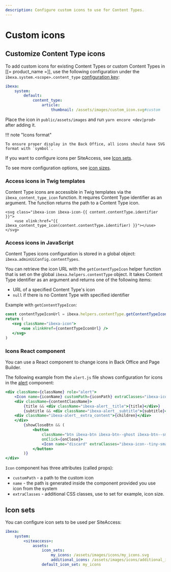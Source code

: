 ```yaml
---
description: Configure custom icons to use for Content Types.
---
```


# Custom icons

## Customize Content Type icons

To add custom icons for existing Content Types or custom Content Types in [[= product_name =]],
use the following configuration under the `ibexa.system.<scope>.content_type` [configuration key](configuration.md#configuration-files):

```yaml
ibexa:
    system:
        default:
            content_type:
                article:
                    thumbnail: /assets/images/custom_icon.svg#custom
```

Place the icon in `public/assets/images` and run `yarn encore <dev|prod>` after adding it.

!!! note "Icons format"

    To ensure proper display in the Back Office, all icons should have SVG format with `symbol`.

If you want to configure icons per SiteAccess, see [Icon sets](#icon-sets).

To see more configuration options, see [icon sizes](other_twig_filters.md).

### Access icons in Twig templates

Content Type icons are accessible in Twig templates via the `ibexa_content_type_icon` function.
It requires Content Type identifier as an argument. The function returns the path to a Content Type icon.

```twig
<svg class="ibexa-icon ibexa-icon-{{ content.contentType.identifier }}">
    <use xlink:href="{{ ibexa_content_type_icon(content.contentType.identifier) }}"></use>
</svg>
```

### Access icons in JavaScript

Content Types icons configuration is stored in a global object: `ibexa.adminUiConfig.contentTypes`.

You can retrieve the icon URL with the `getContentTypeIcon` helper function that is set on the global `ibexa.helpers.contentType` object.
It takes Content Type identifier as an argument and returns one of the following items:

- URL of a specified Content Type's icon
- `null` if there is no Content Type with specified identifier

Example with `getContentTypeIcon`:

```jsx
const contentTypeIconUrl = ibexa.helpers.contentType.getContentTypeIconUrl(contentTypeIdentifier);
return (
   <svg className="ibexa-icon">
       <use xlinkHref={contentTypeIconUrl} />
   </svg>
)
```

### Icons React component

You can use a React component to change icons in Back Office and Page Builder.

The following example from the `alert.js` file shows configuration for icons in the [alert](reusable_components.md#alerts) component:

```jsx hl_lines="2"
<div className={className} role="alert">
    <Icon name={iconName} customPath={iconPath} extraClasses="ibexa-icon--small ibexa-alert__icon" />
    <div className={contentClassName}>
        {title && <div className="ibexa-alert__title">{title}</div>}
        {subtitle && <div className="ibexa-alert__subtitle">{subtitle}</div>}
    <div className="ibexa-alert__extra_content">{children}</div>
    </div>
        {showCloseBtn && (
            <button
                className="btn ibexa-btn ibexa-btn--ghost ibexa-btn--small ibexa-btn--no-text ibexa-alert__close-btn"
                onClick={onClose}>
                <Icon name="discard" extraClasses="ibexa-icon--tiny-small" />
            </button>
        )}
</div>
```

`Icon` component has three attributes (called props):

- `customPath` - a path to the custom icon
- `name` - the path is generated inside the component provided you use icon from the system
- `extraClasses` - additional CSS classes, use to set for example, icon size.

## Icon sets

You can configure icon sets to be used per SiteAccess:

``` yaml
ibexa:
    system:
        <siteaccess>:
            assets:
                icon_sets:
                    my_icons: /assets/images/icons/my_icons.svg
                    additional_icons: /assets/images/icons/additional_icons.svg
                default_icon_set: my_icons
```
